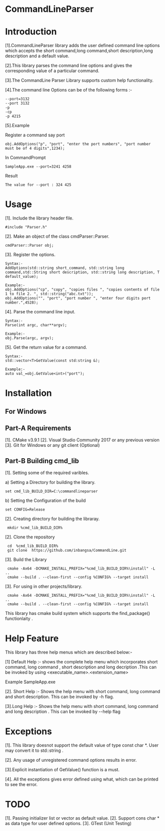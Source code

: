 # CommandLineParser
# Introduction
[1].CommandLineParser library adds the user defined command line options which accepts the short command,long command,short description,long description and a default value.

[2].This library parses the command line options and gives the corresponding value of a particular command.

[3].The CommandLine Parser Library supports custom help functionality.

[4].The command line Options can be of the following forms :- 

    --port=3132
    --port 3132
    -p
    -cp
    -p 4215
    
[5].Example 

Register a command say port 
 
    obj.AddOptions("p", "port", "enter the port numbers", "port number must be of 4 digits",1234);
 
In  CommandPrompt

    SampleApp.exe --port=3241 4258
 
 Result 
    
    The value for --port : 324 425

# Usage
[1]. Include the library header file. 

    #include "Parser.h"   
[2]. Make an object of the class cmdParser::Parser.
 
    cmdParser::Parser obj;
[3]. Register the options.
	
	Syntax:-
	AddOptions(std::string short_command, std::string long command,std::String short description, std::string long description, T default_value);
    
    Example:-
    obj.AddOptions("cp", "copy", "copies files ", "copies contents of file 1 to file 2. ", std::string("abc.txt"));
	obj.AddOptions("", "port", "port number ", "enter four digits port number.",4528);
	
[4]. Parse the command line input.
   
    Syntax:-
    Parse(int argc, char**argv);
    
    Example:-
    obj.Parse(argc, argv);

[5]. Get the return value for a command.
  
    Syntax:-
    std::vector<T>GetValue(const std:string &);
  
    Example:-
    auto val_=obj.GetValue<int>("port");

# Installation
## For Windows 
## Part-A Requirements
[1]. CMake v3.9.1
[2]. Visual Studio Community 2017 or any previous version
[3]. Git for Windows or any git client (Optional)
## Part-B Building cmd_lib

 [1]. Setting  some of the required varibles.

 a) Setting a Directory for building the library.
            
    set cmd_lib_BUILD_DIR=C:\commandlineparser

b) Setting the Configuration of the build
    
    set CONFIG=Release

[2]. Creating directory for building the libraray.

     mkdir %cmd_lib_BUILD_DIR%

[2]. Clone the repository
	 
	 cd  %cmd_lib_BUILD_DIR%
	 git clone  https://github.com/inbangsa/CommandLine.git
 
[3]. Build the Library  

     cmake -Ax64 -DCMAKE_INSTALL_PREFIX="%cmd_lib_BUILD_DIR%\install" -L ..
	 cmake --build . --clean-first --config %CONFIG% --target install   
[3]. For using in other projects/library.

     cmake -Ax64 -DCMAKE_INSTALL_PREFIX="%cmd_lib_BUILD_DIR%\install" -L ..
	 cmake --build . --clean-first --config %CONFIG% --target install  
This library has cmake build system which supports the find_package() functionlaity .

#  Help Feature
This library has three help menus which are described below:-

 [1] Default Help :- shows the complete help menu which incorporates short command, long command , short description and long decription .This can be invoked by using <executable_name>.<extension_name>  
 
 Example  SampleApp.exe
 
[2]. Short Help :- Shows the help menu with short command, long command and short description. This can be invoked by -h flag.

[3].Long Help :- Shows the help menu with short command, long command and long description . This can be invoked by --help flag 

# Exceptions
 [1]. This library doesnot support the default value of type const char *. User may convert it to std::string .

 [2]. Any usage of unregistered command options results in error.

 [3].Explicit instantiation of GetValue() function is a must.

 [4]. All the exceptions gives error defined using what, which can be printed to see the error. 

# TODO
[1]. Passing initializer list or vector as default value.
[2]. Support cons char * as data type for user defined options.
[3]. GTest (Unit Testing)
